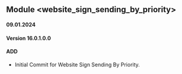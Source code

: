 ## Module <website_sign_sending_by_priority>

#### 09.01.2024
#### Version 16.0.1.0.0
#### ADD
- Initial Commit  for Website Sign Sending By Priority.
